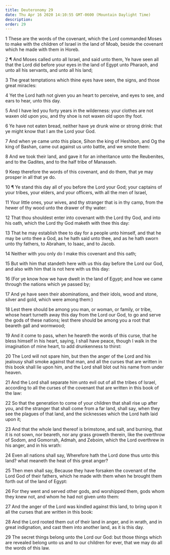 ```yaml
---
title: Deuteronomy 29
date: Thu Apr 16 2020 14:10:55 GMT-0600 (Mountain Daylight Time)
description: 
order: 29
---
```


<p>
  1 These are the words of the covenant, which the Lord commanded Moses to make
  with the children of Israel in the land of Moab, beside the covenant which he
  made with them in Horeb.
</p>
<p>
  2 &#xB6; And Moses called unto all Israel, and said unto them, Ye have seen
  all that the Lord did before your eyes in the land of Egypt unto Pharaoh, and
  unto all his servants, and unto all his land;
</p>
<p>
  3 The great temptations which thine eyes have seen, the signs, and those great
  miracles:
</p>
<p>
  4 Yet the Lord hath not given you an heart to perceive, and eyes to see, and
  ears to hear, unto this day.
</p>
<p>
  5 And I have led you forty years in the wilderness: your clothes are not waxen
  old upon you, and thy shoe is not waxen old upon thy foot.
</p>
<span></span>
<p>
  6 Ye have not eaten bread, neither have ye drunk wine or strong drink: that ye
  might know that I am the Lord your God.
</p>
<p>
  7 And when ye came unto this place, Sihon the king of Heshbon, and Og the king
  of Bashan, came out against us unto battle, and we smote them:
</p>
<p>
  8 And we took their land, and gave it for an inheritance unto the Reubenites,
  and to the Gadites, and to the half tribe of Manasseh.
</p>
<p>
  9 Keep therefore the words of this covenant, and do them, that ye may prosper
  in all that ye do.
</p>
<p>
  10 &#xB6; Ye stand this day all of you before the Lord your God; your captains
  of your tribes, your elders, and your officers, with all the men of Israel,
</p>
<p>
  11 Your little ones, your wives, and thy stranger that is in thy camp, from
  the hewer of thy wood unto the drawer of thy water:
</p>
<p>
  12 That thou shouldest enter into covenant with the Lord thy God, and into his
  oath, which the Lord thy God maketh with thee this day:
</p>
<p>
  13 That he may establish thee to day for a people unto himself, and that he
  may be unto thee a God, as he hath said unto thee, and as he hath sworn unto
  thy fathers, to Abraham, to Isaac, and to Jacob.
</p>
<p>14 Neither with you only do I make this covenant and this oath;</p>
<p>
  15 But with him that standeth here with us this day before the Lord our God,
  and also with him that is not here with us this day:
</p>
<p>
  16 (For ye know how we have dwelt in the land of Egypt; and how we came
  through the nations which ye passed by;
</p>
<p>
  17 And ye have seen their abominations, and their idols, wood and stone,
  silver and gold, which were among them:)
</p>
<p>
  18 Lest there should be among you man, or woman, or family, or tribe, whose
  heart turneth away this day from the Lord our God, to go and serve the gods of
  these nations; lest there should be among you a root that beareth gall and
  wormwood;
</p>
<p>
  19 And it come to pass, when he heareth the words of this curse, that he bless
  himself in his heart, saying, I shall have peace, though I walk in the
  imagination of mine heart, to add drunkenness to thirst:
</p>
<p>
  20 The Lord will not spare him, but then the anger of the Lord and his
  jealousy shall smoke against that man, and all the curses that are written in
  this book shall lie upon him, and the Lord shall blot out his name from under
  heaven.
</p>
<p>
  21 And the Lord shall separate him unto evil out of all the tribes of Israel,
  according to all the curses of the covenant that are written in this book of
  the law:
</p>
<p>
  22 So that the generation to come of your children that shall rise up after
  you, and the stranger that shall come from a far land, shall say, when they
  see the plagues of that land, and the sicknesses which the Lord hath laid upon
  it;
</p>
<p>
  23 And that the whole land thereof is brimstone, and salt, and burning, that
  it is not sown, nor beareth, nor any grass groweth therein, like the overthrow
  of Sodom, and Gomorrah, Admah, and Zeboim, which the Lord overthrew in his
  anger, and in his wrath:
</p>
<p>
  24 Even all nations shall say, Wherefore hath the Lord done thus unto this
  land? what meaneth the heat of this great anger?
</p>
<p>
  25 Then men shall say, Because they have forsaken the covenant of the Lord God
  of their fathers, which he made with them when he brought them forth out of
  the land of Egypt:
</p>
<p>
  26 For they went and served other gods, and worshipped them, gods whom they
  knew not, and whom he had not given unto them:
</p>
<p>
  27 And the anger of the Lord was kindled against this land, to bring upon it
  all the curses that are written in this book:
</p>
<p>
  28 And the Lord rooted them out of their land in anger, and in wrath, and in
  great indignation, and cast them into another land, as it is this day.
</p>
<p>
  29 The secret things belong unto the Lord our God: but those things which are
  revealed belong unto us and to our children for ever, that we may do all the
  words of this law.
</p>
